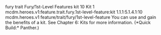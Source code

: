 <ability>
  <metadata>
    <class>fury</class>
    <feature_type>trait</feature_type>
    <file_dpath>Fury/1st-Level Features</file_dpath>
    <item_id>kit</item_id>
    <item_index>10</item_index>
    <item_name>Kit</item_name>
    <level>1</level>
    <scc>mcdm.heroes.v1:feature.trait.fury.1st-level-feature:kit</scc>
    <scdc>1.1.1:5.1.4.1:10</scdc>
    <source>mcdm.heroes.v1</source>
    <type>feature/trait/fury/1st-level-feature</type>
  </metadata>
  <effects>
    <effect type="mundane">You can use and gain the benefits of a kit. See Chapter 6: Kits for more information. (*Quick Build:* Panther.)</effect>
  </effects>
</ability>
